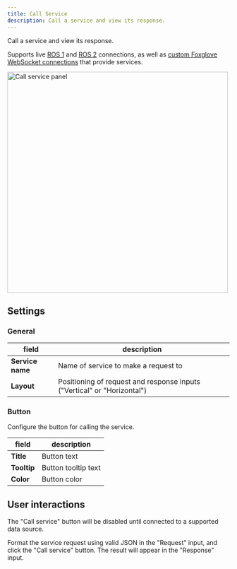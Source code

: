 ```yaml
---
title: Call Service
description: Call a service and view its response.
---
```


Call a service and view its response.

Supports live [ROS 1](/docs/connecting-to-data/frameworks/ros1#live-data) and [ROS 2](/docs/connecting-to-data/frameworks/ros2#live-data) connections, as well as [custom Foxglove WebSocket connections](/docs/connecting-to-data/frameworks/custom#foxglove-websocket) that provide services.

<img width="500" alt="Call service panel" src="/img/docs/visualization/panels/call-service/panel.png" />

## Settings

### General

| field            | description                                                             |
| ---------------- | ----------------------------------------------------------------------- |
| **Service name** | Name of service to make a request to                                    |
| **Layout**       | Positioning of request and response inputs ("Vertical" or "Horizontal") |

### Button

Configure the button for calling the service.

| field       | description         |
| ----------- | ------------------- |
| **Title**   | Button text         |
| **Tooltip** | Button tooltip text |
| **Color**   | Button color        |

## User interactions

The "Call service" button will be disabled until connected to a supported data source.

Format the service request using valid JSON in the "Request" input, and click the "Call service" button. The result will appear in the "Response" input.

